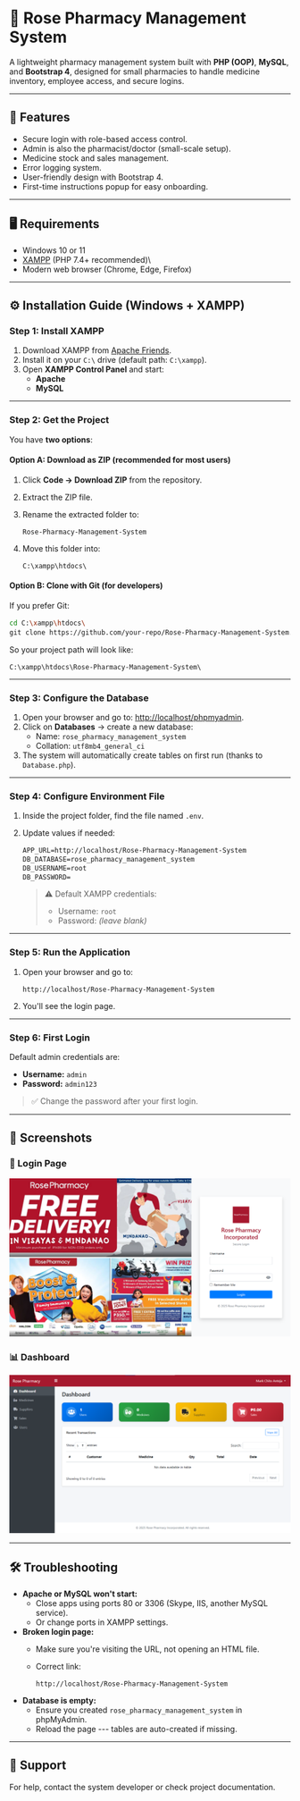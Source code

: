# 🌹 Rose Pharmacy Management System

A lightweight pharmacy management system built with **PHP (OOP)**,
**MySQL**, and **Bootstrap 4**, designed for small pharmacies to handle
medicine inventory, employee access, and secure logins.

------------------------------------------------------------------------

## 🚀 Features

-   Secure login with role-based access control.
-   Admin is also the pharmacist/doctor (small-scale setup).
-   Medicine stock and sales management.
-   Error logging system.
-   User-friendly design with Bootstrap 4.
-   First-time instructions popup for easy onboarding.

------------------------------------------------------------------------

## 🖥️ Requirements

-   Windows 10 or 11
-   [XAMPP](https://www.apachefriends.org/download.html) (PHP 7.4+
    recommended)\
-   Modern web browser (Chrome, Edge, Firefox)

------------------------------------------------------------------------

## ⚙️ Installation Guide (Windows + XAMPP)

### Step 1: Install XAMPP

1.  Download XAMPP from [Apache
    Friends](https://www.apachefriends.org/download.html).
2.  Install it on your `C:\` drive (default path: `C:\xampp`).
3.  Open **XAMPP Control Panel** and start:
    -   **Apache**
    -   **MySQL**

------------------------------------------------------------------------

### Step 2: Get the Project

You have **two options**:

#### Option A: Download as ZIP (recommended for most users)

1.  Click **Code → Download ZIP** from the repository.

2.  Extract the ZIP file.

3.  Rename the extracted folder to:

        Rose-Pharmacy-Management-System

4.  Move this folder into:

        C:\xampp\htdocs\

#### Option B: Clone with Git (for developers)

If you prefer Git:

``` bash
cd C:\xampp\htdocs\
git clone https://github.com/your-repo/Rose-Pharmacy-Management-System.git
```

So your project path will look like:

    C:\xampp\htdocs\Rose-Pharmacy-Management-System\

------------------------------------------------------------------------

### Step 3: Configure the Database

1.  Open your browser and go to: <http://localhost/phpmyadmin>.
2.  Click on **Databases** → create a new database:
    -   Name: `rose_pharmacy_management_system`
    -   Collation: `utf8mb4_general_ci`
3.  The system will automatically create tables on first run (thanks to
    `Database.php`).

------------------------------------------------------------------------

### Step 4: Configure Environment File

1.  Inside the project folder, find the file named `.env`.

2.  Update values if needed:

    ``` env
    APP_URL=http://localhost/Rose-Pharmacy-Management-System
    DB_DATABASE=rose_pharmacy_management_system
    DB_USERNAME=root
    DB_PASSWORD=
    ```

    > ⚠️ Default XAMPP credentials:
    > -   Username: `root`
    > -   Password: *(leave blank)*

------------------------------------------------------------------------

### Step 5: Run the Application

1.  Open your browser and go to:

        http://localhost/Rose-Pharmacy-Management-System

2.  You'll see the login page.

------------------------------------------------------------------------

### Step 6: First Login

Default admin credentials are:
- **Username:** `admin`
- **Password:** `admin123`

> ✅ Change the password after your first login.

------------------------------------------------------------------------

## 📸 Screenshots

### 🔐 Login Page

![Login Page](docs/screenshot-login.png)

### 📊 Dashboard

![Dashboard](docs/screenshot-dashboard.png)

------------------------------------------------------------------------

## 🛠️ Troubleshooting

-   **Apache or MySQL won't start:**
    -   Close apps using ports 80 or 3306 (Skype, IIS, another MySQL
        service).
    -   Or change ports in XAMPP settings.
-   **Broken login page:**
    -   Make sure you're visiting the URL, not opening an HTML file.

    -   Correct link:

            http://localhost/Rose-Pharmacy-Management-System
-   **Database is empty:**
    -   Ensure you created `rose_pharmacy_management_system` in
        phpMyAdmin.
    -   Reload the page --- tables are auto-created if missing.

------------------------------------------------------------------------

## 📧 Support

For help, contact the system developer or check project documentation.
